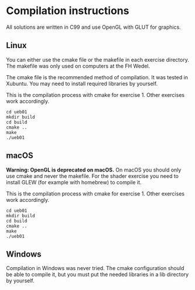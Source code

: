 # Compilation instructions
All solutions are written in C99 and use OpenGL with GLUT for graphics.

## Linux
You can either use the cmake file or the makefile in each exercise directory. The makefile was only used on computers at the FH Wedel.

The cmake file is the recommended method of compilation. It was tested in Xubuntu. You may need to install required libraries by yourself.

This is the compilation process with cmake for exercise 1. Other exercises work accordingly.
```
cd ueb01
mkdir build
cd build
cmake ..
make
./ueb01
```

## macOS
**Warning: OpenGL is deprecated on macOS.**
On macOS you should only use cmake and never the makefile. For the shader exercise you need to install GLEW (for example with homebrew) to compile it.

This is the compilation process with cmake for exercise 1. Other exercises work accordingly.
```
cd ueb01
mkdir build
cd build
cmake ..
make
./ueb01
```

## Windows
Compilation in Windows was never tried. The cmake configuration should be able to compile it, but you must put the needed libraries in a lib directory by yourself.
